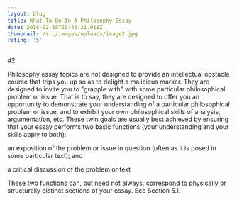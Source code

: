 ```yaml
---
layout: blog
title: What To Do In A Philosophy Essay
date: 2018-02-18T20:45:21.018Z
thumbnail: /src/images/uploads/image2.jpg
rating: '5'
---
```

\#2

Philosophy essay topics are not designed to provide an intellectual obstacle course that trips you up so as to delight a malicious marker. They are designed to invite you to "grapple with" with some particular philosophical problem or issue. That is to say, they are designed to offer you an opportunity to demonstrate your understanding of a particular philosophical problem or issue, and to exhibit your own philosophical skills of analysis, argumentation, etc. These twin goals are usually best achieved by ensuring that your essay performs two basic functions (your understanding and your skills apply to both):

an exposition of the problem or issue in question (often as it is posed in some particular text); and

a critical discussion of the problem or text

These two functions can, but need not always, correspond to physically or structurally distinct sections of your essay. See Section 5.1.
